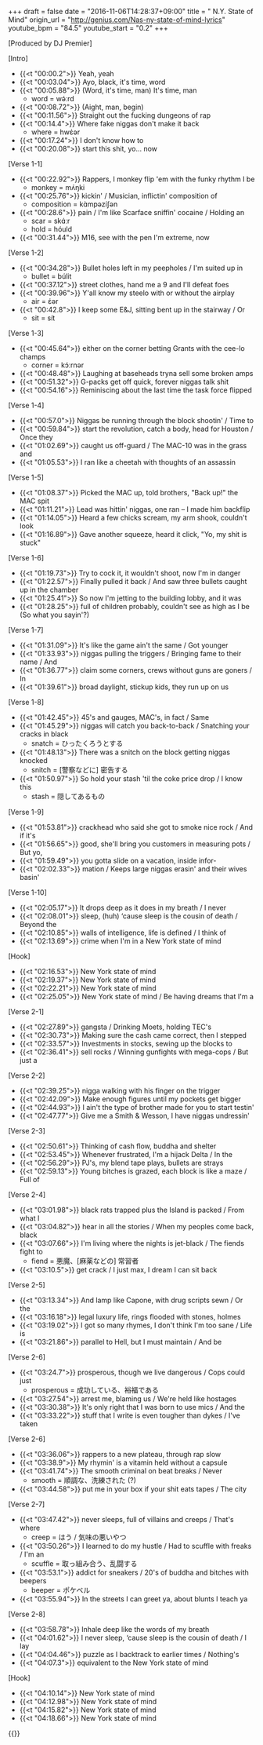+++
draft = false
date = "2016-11-06T14:28:37+09:00"
title = " N.Y. State of Mind"
origin_url = "http://genius.com/Nas-ny-state-of-mind-lyrics"
youtube_bpm = "84.5"
youtube_start = "0.2"
+++

[Produced by DJ Premier]  
  
[Intro]  

* {{<t "00:00.2">}} Yeah, yeah  
* {{<t "00:03.04">}} Ayo, black, it's time, word  
* {{<t "00:05.88">}} (Word, it's time, man) It's time, man  
    * word = wə́ːrd
* {{<t "00:08.72">}} (Aight, man, begin)  
* {{<t "00:11.56">}} Straight out the fucking dungeons of rap  
* {{<t "00:14.4">}} Where fake niggas don't make it back  
    * where = hwέər
* {{<t "00:17.24">}} I don't know how to  
* {{<t "00:20.08">}} start this shit, yo... now
  
[Verse 1-1]  

* {{<t "00:22.92">}} Rappers, I monkey flip 'em with the funky rhythm I be  
    * monkey = mʌ́ŋki
* {{<t "00:25.76">}} kickin' / Musician, inflictin' composition of  
    * composition = kɑ̀mpəzíʃən
* {{<t "00:28.6">}} pain / I'm like Scarface sniffin' cocaine / Holding an
    * scar = skɑ́ːr 
    * hold = hóuld
* {{<t "00:31.44">}} M16, see with the pen I'm extreme, now

[Verse 1-2]  

* {{<t "00:34.28">}} Bullet holes left in my peepholes / I'm suited up in  
    * bullet = búlit 
* {{<t "00:37.12">}} street clothes, hand me a 9 and I'll defeat foes  
* {{<t "00:39.96">}} Y'all know my steelo with or without the airplay  
    * air = έər
* {{<t "00:42.8">}} I keep some E&J, sitting bent up in the stairway / Or
    * sit = sít

[Verse 1-3]  

* {{<t "00:45.64">}} either on the corner betting Grants with the cee-lo champs  
    * corner = kɔ́ːrnər
* {{<t "00:48.48">}} Laughing at baseheads tryna sell some broken amps  
* {{<t "00:51.32">}} G-packs get off quick, forever niggas talk shit  
* {{<t "00:54.16">}} Reminiscing about the last time the task force flipped  

[Verse 1-4]  

* {{<t "00:57.0">}} Niggas be running through the block shootin' / Time to 
* {{<t "00:59.84">}} start the revolution, catch a body, head for Houston / Once they
* {{<t "01:02.69">}} caught us off-guard / The MAC-10 was in the grass and  
* {{<t "01:05.53">}} I ran like a cheetah with thoughts of an assassin  

[Verse 1-5]  

* {{<t "01:08.37">}} Picked the MAC up, told brothers, "Back up!" the MAC spit  
* {{<t "01:11.21">}} Lead was hittin' niggas, one ran – I made him backflip  
* {{<t "01:14.05">}} Heard a few chicks scream, my arm shook, couldn't look  
* {{<t "01:16.89">}} Gave another squeeze, heard it click, "Yo, my shit is stuck"  

[Verse 1-6]  

* {{<t "01:19.73">}} Try to cock it, it wouldn't shoot, now I'm in danger  
* {{<t "01:22.57">}} Finally pulled it back / And saw three bullets caught up in the chamber 
* {{<t "01:25.41">}} So now I'm jetting to the building lobby, and it was
* {{<t "01:28.25">}} full of children probably, couldn't see as high as I be  (So what you sayin'?)

[Verse 1-7]  

* {{<t "01:31.09">}} It's like the game ain't the same / Got younger
* {{<t "01:33.93">}} niggas pulling the triggers / Bringing fame to their name / And
* {{<t "01:36.77">}} claim some corners, crews without guns are goners / In 
* {{<t "01:39.61">}} broad daylight, stickup kids, they run up on us  

[Verse 1-8]  

* {{<t "01:42.45">}} 45's and gauges, MAC's, in fact / Same
* {{<t "01:45.29">}} niggas will catch you back-to-back / Snatching your cracks in black  
    * snatch = ひったくろうとする
* {{<t "01:48.13">}} There was a snitch on the block getting niggas knocked  
    * snitch = [警察などに] 密告する
* {{<t "01:50.97">}} So hold your stash 'til the coke price drop / I know this 
    * stash = 隠してあるもの

[Verse 1-9]  

* {{<t "01:53.81">}} crackhead who said she got to smoke nice rock / And if it's
* {{<t "01:56.65">}} good, she'll bring you customers in measuring pots / But yo, 
* {{<t "01:59.49">}} you gotta slide on a vacation, inside infor-
* {{<t "02:02.33">}} mation / Keeps large niggas erasin' and their wives basin'  

[Verse 1-10]  

* {{<t "02:05.17">}} It drops deep as it does in my breath / I never
* {{<t "02:08.01">}} sleep, (huh) ‘cause sleep is the cousin of death / Beyond the 
* {{<t "02:10.85">}} walls of intelligence, life is defined / I think of
* {{<t "02:13.69">}} crime when I'm in a New York state of mind  
  
[Hook]  

* {{<t "02:16.53">}} New York state of mind  
* {{<t "02:19.37">}} New York state of mind
* {{<t "02:22.21">}} New York state of mind  
* {{<t "02:25.05">}} New York state of mind / Be having dreams that I'm a 

[Verse 2-1]  

* {{<t "02:27.89">}} gangsta / Drinking Moets, holding TEC's  
* {{<t "02:30.73">}} Making sure the cash came correct, then I stepped  
* {{<t "02:33.57">}} Investments in stocks, sewing up the blocks to  
* {{<t "02:36.41">}} sell rocks / Winning gunfights with mega-cops / But just a

[Verse 2-2]  

* {{<t "02:39.25">}} nigga walking with his finger on the trigger  
* {{<t "02:42.09">}} Make enough figures until my pockets get bigger   
* {{<t "02:44.93">}} I ain't the type of brother made for you to start testin'  
* {{<t "02:47.77">}} Give me a Smith & Wesson, I have niggas undressin'  

[Verse 2-3]  

* {{<t "02:50.61">}} Thinking of cash flow, buddha and shelter  
* {{<t "02:53.45">}} Whenever frustrated, I'm a hijack Delta / In the  
* {{<t "02:56.29">}} PJ's, my blend tape plays, bullets are strays  
* {{<t "02:59.13">}} Young bitches is grazed, each block is like a maze / Full of  

[Verse 2-4]  

* {{<t "03:01.98">}} black rats trapped plus the Island is packed / From what I  
* {{<t "03:04.82">}} hear in all the stories / When my peoples come back, black  
* {{<t "03:07.66">}} I'm living where the nights is jet-black / The fiends fight to  
    * fiend = 悪魔、[麻薬などの] 常習者
* {{<t "03:10.5">}} get crack / I just max, I dream I can sit back  

[Verse 2-5]  

* {{<t "03:13.34">}} And lamp like Capone, with drug scripts sewn / Or the  
* {{<t "03:16.18">}} legal luxury life, rings flooded with stones, holmes  
* {{<t "03:19.02">}} I got so many rhymes, I don't think I'm too sane / Life is
* {{<t "03:21.86">}} parallel to Hell, but I must maintain / And be

[Verse 2-6]  

* {{<t "03:24.7">}} prosperous, though we live dangerous / Cops could just  
    * prosperous = 成功している、裕福である
* {{<t "03:27.54">}} arrest me, blaming us / We're held like hostages  
* {{<t "03:30.38">}} It's only right that I was born to use mics / And the  
* {{<t "03:33.22">}} stuff that I write is even tougher than dykes / I've taken

[Verse 2-6]  

* {{<t "03:36.06">}} rappers to a new plateau, through rap slow  
* {{<t "03:38.9">}} My rhymin' is a vitamin held without a capsule  
* {{<t "03:41.74">}} The smooth criminal on beat breaks / Never  
    * smooth = 順調な、洗練された (?)
* {{<t "03:44.58">}} put me in your box if your shit eats tapes / The city

[Verse 2-7]  

* {{<t "03:47.42">}} never sleeps, full of villains and creeps / That's where 
   * creep = はう / 気味の悪いやつ
* {{<t "03:50.26">}} I learned to do my hustle / Had to scuffle with freaks / I'm an 
   * scuffle = 取っ組み合う、乱闘する
* {{<t "03:53.1">}} addict for sneakers  / 20's of buddha and bitches with beepers  
   * beeper = ポケベル
* {{<t "03:55.94">}} In the streets I can greet ya, about blunts I teach ya  

[Verse 2-8]  

* {{<t "03:58.78">}} Inhale deep like the words of my breath  
* {{<t "04:01.62">}} I never sleep, ‘cause sleep is the cousin of death / I lay  
* {{<t "04:04.46">}} puzzle as I backtrack to earlier times / Nothing's  
* {{<t "04:07.3">}} equivalent to the New York state of mind  
  
[Hook]  

* {{<t "04:10.14">}} New York state of mind  
* {{<t "04:12.98">}} New York state of mind
* {{<t "04:15.82">}} New York state of mind  
* {{<t "04:18.66">}} New York state of mind

{{<y UKjj4hk0pV4>}}
